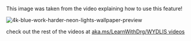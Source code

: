 This image was taken from the video explaining how to use this feature!

![4k-blue-work-harder-neon-lights-wallpaper-preview](https://user-images.githubusercontent.com/94232050/141669567-b34859f9-5bda-42bc-808e-f63abaf399ab.jpg)

check out the rest of the videos at [aka.ms/LearnWithDrg/WYDLIS videos](https://aka.ms/LearnWithDrg/WYDLIS_videos)
